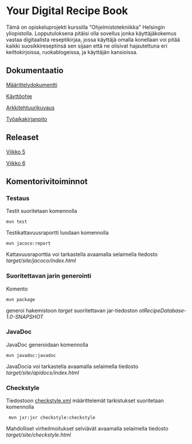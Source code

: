 # Your Digital Recipe Book
Tämä on opiskeluprojekti kurssilla "Ohjelmistotekniikka" Helsingin yliopistolla. Lopputuloksena pitäisi olla sovellus jonka käyttäjäkokemus vastaa digitaalista reseptikirjaa, jossa käyttäjä omalla konellaan voi pitää kaikki suosikkireseptinsä sen sijaan että ne olisivat hajautettuna eri keittokirjoissa, ruokablogeissa, ja käyttäjän kansioissa.


## Dokumentaatio

[Määrittelydokumentti](https://github.com/jrhel/ot-harjoitustyo/blob/master/dokumentaatio/alustava%20m%C3%A4%C3%A4rittelydokumentti.md)

[Käyttöohje](https://github.com/jrhel/ot-harjoitustyo/blob/master/dokumentaatio/kayttoohje.md)

[Arkkitehtuurikuvaus](https://github.com/jrhel/ot-harjoitustyo/blob/master/dokumentaatio/arkkitehtuuri.md)

[Työaikakirjanpito](https://github.com/jrhel/ot-harjoitustyo/blob/master/dokumentaatio/Ty%C3%B6aikakirjanpito.md)


## Releaset

[Viikko 5](https://github.com/jrhel/ot-harjoitustyo/releases)

[Viikko 6](https://github.com/jrhel/ot-harjoitustyo/releases/tag/viikko6)


## Komentorivitoiminnot

### Testaus

Testit suoritetaan komennolla

```
mvn test
```

Testikattavuusraportti luodaan komennolla

```
mvn jacoco:report
```

Kattavuusraporttia voi tarkastella avaamalla selaimella tiedosto _target/site/jacoco/index.html_

### Suoritettavan jarin generointi

Komento

```
mvn package
```

generoi hakemistoon _target_ suoritettavan jar-tiedoston _otRecipeDatabase-1.0-SNAPSHOT_

### JavaDoc

JavaDoc generoidaan komennolla

```
mvn javadoc:javadoc
```

JavaDocia voi tarkastella avaamalla selaimella tiedosto _target/site/apidocs/index.html_

### Checkstyle

Tiedostoon [checkstyle.xml](https://github.com/jrhel/ot-harjoitustyo/blob/master/otRecipeDatabase/checkstyle.xml) määrittelemät tarkistukset suoritetaan komennolla

```
 mvn jxr:jxr checkstyle:checkstyle
```

Mahdolliset virheilmoitukset selviävät avaamalla selaimella tiedosto _target/site/checkstyle.html_
